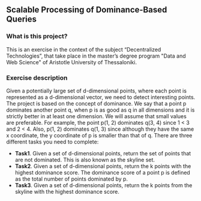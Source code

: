 ## Scalable Processing of Dominance-Based Queries

### What is this project?
This is an exercise in the context of the subject “Decentralized Technologies”, that take place in the master’s degree program "Data and Web Science" of Aristotle University of Thessaloniki.

### Exercise description
Given a potentially large set of d-dimensional points, where each point is represented as a d-dimensional vector, we need to detect interesting points. The project is based on the concept of dominance. We say that a point p dominates another point q, when p is as good as q in all dimensions and it is strictly better in at least one dimension. We will assume that small values are preferable. For example, the point p(1, 2) dominates q(3, 4) since 1 < 3 and 2 < 4. Also, p(1, 2) dominates q(1, 3) since although they have the same x coordinate, the y coordinate of p is smaller than that of q. There are three different tasks you need to complete:
* **Task1**. Given a set of d-dimensional points, return the set of points that are not dominated. This is also known as the skyline set.
* **Task2**. Given a set of d-dimensional points, return the k points with the highest dominance score. The dominance score of a point p is defined as the total number of points dominated by p.
* **Task3**. Given a set of d-dimensional points, return the k points from the skyline with the highest dominance score.